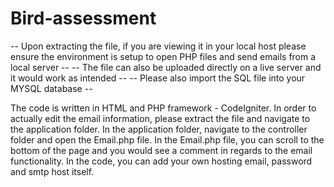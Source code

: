 # Bird-assessment
-- Upon extracting the file, if you are viewing it in your local host please ensure the environment is setup to open PHP files and send emails from a local server --
-- The file can also be uploaded directly on a live server and it would work as intended -- 
-- Please also import the SQL file into your MYSQL database --

The code is written in HTML and PHP framework - CodeIgniter. 
In order to actually edit the email information, please extract the file and navigate to the application folder. 
In the application folder, navigate to the controller folder and open the Email.php file. 
In the Email.php file, you can scroll to the bottom of the page and you would see a comment in regards to the email functionality.
In the code, you can add your own hosting email, password and smtp host itself. 
